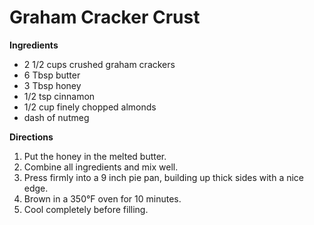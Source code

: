Graham Cracker Crust
====================

__Ingredients__

* 2 1/2 cups crushed graham crackers
* 6 Tbsp butter
* 3 Tbsp honey
* 1/2 tsp cinnamon
* 1/2 cup finely chopped almonds
* dash of nutmeg

__Directions__

1. Put the honey in the melted butter.
2. Combine all ingredients and mix well.
3. Press firmly into a 9 inch pie pan, building up thick sides with a nice edge.
4. Brown in a 350°F oven for 10 minutes.
5. Cool completely before filling.
